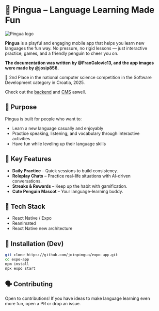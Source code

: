 # 🐧 Pingua – Language Learning Made Fun

![Pingua logo](https://github.com/joinpingua/expo-app/blob/a432e1351ca42fb0dd26c09cf7371de52c356f50/src/assets/images/mascot.png)

**Pingua** is a playful and engaging mobile app that helps you learn new languages the fun way. No pressure, no rigid lessons — just interactive practice, games, and a friendly penguin to cheer you on.

**The documentation was written by @FranGalovic13, and the app images were made by @josip858.**

🥈 2nd Place in the national computer science competition in the Software Development category in Croatia, 2025.

Check out the [backend](https://github.com/damix00/pingua-backend) and [CMS](https://github.com/damix00/pingua-cms) aswell.

## 🎯 Purpose

Pingua is built for people who want to:
- Learn a new language casually and enjoyably
- Practice speaking, listening, and vocabulary through interactive activities
- Have fun while leveling up their language skills

## 🧩 Key Features

- **Daily Practice** – Quick sessions to build consistency.
- **Roleplay Chats** – Practice real-life situations with AI-driven conversations.
- **Streaks & Rewards** – Keep up the habit with gamification.
- **Cute Penguin Mascot** – Your language-learning buddy.

## 📱 Tech Stack

- React Native / Expo
- Reanimated
- React Native new architecture

## 🚀 Installation (Dev)

```bash
git clone https://github.com/joinpingua/expo-app.git
cd expo-app
npm install
npx expo start
```

## 🗣️ Contributing

Open to contributions! If you have ideas to make language learning even more fun, open a PR or drop an issue.
